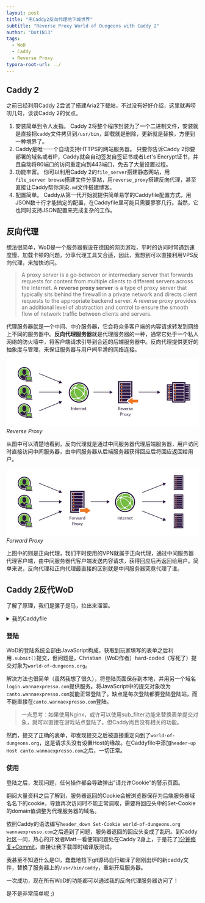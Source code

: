 ```yaml
---
layout: post
title: "用Caddy2反向代理地下城世界"
subtitle: "Reverse Proxy World of Dungeons with Caddy 2"
author: "DotIN13"
tags:
  - WoD
  - Caddy
  - Reverse Proxy
typora-root-url: ../
---
```


## Caddy 2

之前已经利用Caddy 2尝试了搭建Aria2下载站，不过没有好好介绍，这里就再唠叨几句，谈谈Caddy 2的优点。

1. 安装简单到令人发指。
   Caddy 2将整个程序封装为了一个二进制文件，安装就是直接把`caddy`文件拷贝到`/usr/bin`，卸载就是删除，更新就是替换，方便到一种境界了。
2. Caddy是唯一一个自动支持HTTPS的网站服务器。
   只要你告诉Caddy 2你要部署的域名或者IP，Caddy就会自动签发自签证书或者Let's Encrypt证书，并且自动将80端口的访问重定向到443端口，免去了大量设置过程。
3. 功能丰富。
   你可以利用Caddy 2的`file_server`搭建静态网站，用` file_server browse`搭建文件分享站，用`reverse_proxy`搭建反向代理，甚至直接让Caddy帮你渲染`.md`文件搭建博客。
4. 配置简单。
   Caddy从第一代开始就提供简单易学的Caddyfile配置方式，用JSON数十行才能搞定的配置，在Caddyfile里可能只需要寥寥几行。当然，它也同时支持JSON配置来完成复杂的工作。

## 反向代理

想法很简单，WoD是一个服务器假设在德国的网页游戏，平时的访问时常遇到速度慢、加载卡顿的问题，分享代理工具又合适，因此，我想到可以直接利用VPS反向代理，来加快访问。

> A proxy server is a go‑between or intermediary server that forwards requests for content from multiple clients to different servers across the Internet. A **reverse proxy server** is a type of proxy server that typically sits behind the firewall in a private network and directs client requests to the appropriate backend server. A reverse proxy provides an additional level of abstraction and control to ensure the smooth flow of network traffic between clients and servers.

代理服务器就是一个中间、中介服务器，它会将众多客户端的内容请求转发到网络上不同的服务器中。**反向代理服务器**就是代理服务器的一种，通常它处于一个私人网络的防火墙中，将客户端请求引导到合适的后端服务器中。反向代理提供更好的抽象度与管理，来保证服务器与用户间平滑的网络连接。

<a href="/img/in-post/post-reverse-proxy/reverse-proxy.jpg" data-fancybox="gallery" data-caption="Reverse Proxy"><img border="0" src="/img/in-post/post-reverse-proxy/reverse-proxy.jpg" alt="Reverse Proxy" /></a><em>Reverse Proxy</em>

从图中可以清楚地看到，反向代理就是通过中间服务器代理后端服务器，用户访问时直接访问中间服务器，由中间服务器从后端服务器获得回应后将回应返回给用户。

<a href="/img/in-post/post-reverse-proxy/forward-proxy.jpg" data-fancybox="gallery" data-caption="Forward Proxy"><img border="0" src="/img/in-post/post-reverse-proxy/forward-proxy.jpg" alt="Forward Proxy" /></a><em>Forward Proxy</em>

上图中的则是正向代理，我们平时使用的VPN就属于正向代理，通过中间服务器代理客户端，由中间服务器代客户端发送内容请求，获得回应后再返回给用户。简单来说，反向代理和正向代理最直接的区别就是中间服务器究竟代理了谁。

## Caddy 2反代WoD

了解了原理，我们是骡子是马，拉出来溜溜。

<details><summary>我的Caddyfile</summary>

{% highlight bash %}
login.wannaexpresso.com {
  encode gzip
  # 将root设置到登陆页面所在的文件夹
  root * /home/wod
  file_server
  # 请求头transparent设置
  header X-Real-IP {http.request.remote.host}
  header X-Forwarded-For {http.request.remote.host}
  header X-Forwarded-Port {http.request.port}
  header X-Forwarded-Proto {http.request.scheme}
}

canto.wannaexpresso.com {
  encode gzip
  reverse_proxy * http://canto.world-of-dungeons.org {
    # 请求头Host设置
    header_up Host canto.world-of-dungeons.org
    # 请求头transparent设置
    header_up X-Real-IP {http.request.remote.host}
    header_up X-Forwarded-For {http.request.remote.host}
    header_up X-Forwarded-Port {http.request.port}
    header_up X-Forwarded-Proto {http.request.scheme}
    header_down Set-Cookie world-of-dungeons.org wannaexpresso.com
  }
}

zhao.wannaexpresso.com {
  encode gzip
  reverse_proxy * http://zhao.world-of-dungeons.org {
    header_up Host zhao.world-of-dungeons.org
    header_up X-Real-IP {http.request.remote.host}
    header_up X-Forwarded-For {http.request.remote.host}
    header_up X-Forwarded-Port {http.request.port}
    header_up X-Forwarded-Proto {http.request.scheme}
    header_down Set-Cookie world-of-dungeons.org wannaexpresso.com
  }
}
{% endhighlight %}
</details>

### 登陆

WoD的登陆系统全部由JavaScript构成，获取到玩家填写的表单之后利用`.submit()`提交，但问题是，Christian（WoD作者）hard-coded（写死了）提交对象为`world-of-dungeons.org`。

解决方法也很简单（虽然我想了很久），将登陆页面保存到本地，并用另一个域名`login.wannaexpresso.com`提供服务。将JavaScript中的提交对象改为`canto.wannaexpresso.com`就能正常登陆了。缺点是每次登陆都要登陆登陆站，而不能直接在`canto.wannaexpresso.com`登陆。

> 一点思考：如果使用Nginx，或许可以使用sub_filter功能来替换表单提交对象，就可以直接在游戏站点登陆了。但Caddy尚且没有相关的功能。

然而，提交了正确的表单，却发现提交之后被直接重定向到了`world-of-dungeons.org`，这是请求头没有设置Host的缘故。在Caddyfile中添加`header-up Host canto.wannaexpresso.com`之后，一切正常。

### 使用

登陆之后，发现问题，任何操作都会导致弹出“请允许Cookie”的警示页面。

翻阅大量资料之后了解到，服务器返回的Cookie会被浏览器保存为后端服务器域名名下的cookie，导致再次访问时不能正常调取，需要将回应头中的Set-Cookie的domain值调整为代理服务器的域名。

依照Caddy的语法编写`header_down Set-Cookie world-of-dungeons.org wannaexpresso.com`之后遇到了问题，服务器返回的回应头变成了乱码。到Caddy社区一问，热心的开发者Matt一看便知问题处在Caddy 2身上，于是花了[1分钟修复+Commit](https://caddy.community/t/set-cookie-manipulation-in-reverse-proxy/7666/5)，直接让我下载即时编译版测试。

我甚至不知道什么是CI，蠢蠢地档下git源码自行编译了刚刚出炉的新caddy文件，替换了服务器上的`/usr/bin/caddy`，重新开启服务器。

一次成功，现在所有WoD的功能都可以通过我的反向代理服务器访问了！

是不是非常简单呢 ;)